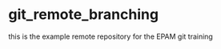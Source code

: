 git_remote_branching
====================

this is the example remote repository for the EPAM git training
